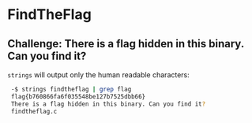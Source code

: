 # FindTheFlag
## Challenge: There is a flag hidden in this binary. Can you find it?

`strings` will output only the human readable characters:
```bash
 -$ strings findtheflag | grep flag
 flag{b760866fa6f035548be127b7525dbb66}
 There is a flag hidden in this binary. Can you find it?
 findtheflag.c
```
